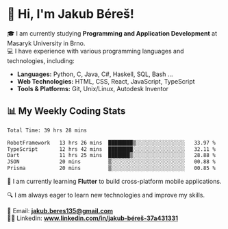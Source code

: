 # 👋 Hi, I'm Jakub Béreš!

🎓 I am currently studying **Programming and Application Development** at Masaryk University in Brno.  
💻 I have experience with various programming languages and technologies, including:  
   - **Languages:** Python, C, Java, C#, Haskell, SQL, Bash ...  
   - **Web Technologies:** HTML, CSS, React, JavaScript, TypeScript  
   - **Tools & Platforms:** Git, Unix/Linux, Autodesk Inventor

## 📊 My Weekly Coding Stats
<!--START_SECTION:waka-->

```txt
Total Time: 39 hrs 28 mins

RobotFramework   13 hrs 26 mins  ████████▒░░░░░░░░░░░░░░░░   33.97 %
TypeScript       12 hrs 42 mins  ████████░░░░░░░░░░░░░░░░░   32.11 %
Dart             11 hrs 25 mins  ███████▒░░░░░░░░░░░░░░░░░   28.88 %
JSON             20 mins         ▒░░░░░░░░░░░░░░░░░░░░░░░░   00.88 %
Prisma           20 mins         ▒░░░░░░░░░░░░░░░░░░░░░░░░   00.85 %
```

<!--END_SECTION:waka-->

🚀 I am currently learning **Flutter** to build cross-platform mobile applications.  

🔍 I am always eager to learn new technologies and improve my skills.  

📩 Email:        **jakub.beres135@gmail.com**  
🧑‍💻 Linkedin:     **www.linkedin.com/in/jakub-béreš-37a431331**


